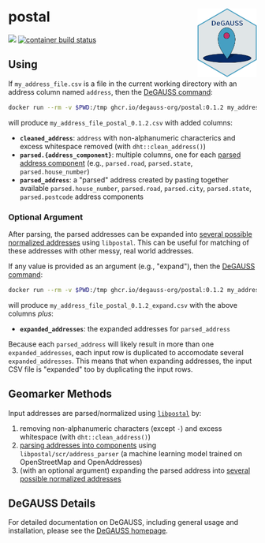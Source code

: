 # postal <a href='https://degauss.org'><img src='https://github.com/degauss-org/degauss_hex_logo/raw/main/PNG/degauss_hex.png' align='right' height='138.5' /></a>

[![](https://img.shields.io/github/v/release/degauss-org/postal?color=469FC2&label=version&sort=semver)](https://github.com/degauss-org/postal/releases)
[![container build status](https://github.com/degauss-org/postal/workflows/build-deploy-release/badge.svg)](https://github.com/degauss-org/postal/actions/workflows/build-deploy-release.yaml)

## Using

If `my_address_file.csv` is a file in the current working directory with an address column named `address`, then the [DeGAUSS command](https://degauss.org/using_degauss.html#DeGAUSS_Commands):

```sh
docker run --rm -v $PWD:/tmp ghcr.io/degauss-org/postal:0.1.2 my_address_file.csv
```

will produce `my_address_file_postal_0.1.2.csv` with added columns:

- **`cleaned_address`**: `address` with non-alphanumeric characterics and excess whitespace removed (with `dht::clean_address()`)
- **`parsed.{address_component}`**: multiple columns, one for each [parsed address component](https://github.com/openvenues/libpostal#parser-labels) (e.g., `parsed.road`, `parsed.state`, `parsed.house_number`)
- **`parsed_address`**: a "parsed" address created by pasting together available `parsed.house_number`, `parsed.road`, `parsed.city`, `parsed.state`, `parsed.postcode` address components

### Optional Argument

After parsing, the parsed addresses can be expanded into [several possible normalized addresses](https://github.com/openvenues/libpostal#examples-of-normalization) using `libpostal`.  This can be useful for matching of these addresses with other messy, real world addresses.

If any value is provided as an argument (e.g., "expand"), then the [DeGAUSS command](https://degauss.org/using_degauss.html#DeGAUSS_Commands):

```sh
docker run --rm -v $PWD:/tmp ghcr.io/degauss-org/postal:0.1.2 my_address_file.csv expand
```

will produce `my_address_file_postal_0.1.2_expand.csv` with the above columns *plus*:

- **`expanded_addresses`**: the expanded addresses for `parsed_address`

Because each `parsed_address` will likely result in more than one `expanded_addresses`, each input row is duplicated to accomodate several `expanded_addresses`. This means that when expanding addresses, the input CSV file is "expanded" too by duplicating the input rows.

## Geomarker Methods

Input addresses are parsed/normalized using [`libpostal`](https://github.com/openvenues/libpostal) by:

1. removing non-alphanumeric characters (except `-`) and excess whitespace (with `dht::clean_address()`)
2. [parsing addresses into components](https://github.com/openvenues/libpostal#examples-of-parsing) using `libpostal/scr/address_parser` (a machine learning model trained on OpenStreetMap and OpenAddresses)
3. (with an optional argument) expanding the parsed address into [several possible normalized addresses](https://github.com/openvenues/libpostal#examples-of-normalization)

## DeGAUSS Details

For detailed documentation on DeGAUSS, including general usage and installation, please see the [DeGAUSS homepage](https://degauss.org).
